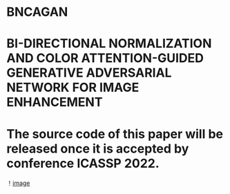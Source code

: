 # BNCAGAN
# BI-DIRECTIONAL NORMALIZATION AND COLOR ATTENTION-GUIDED GENERATIVE ADVERSARIAL NETWORK FOR IMAGE ENHANCEMENT
# The source code of this paper will be released once it is accepted by conference ICASSP 2022.
！[image](https://github.com/SWU-CS-MediaLab/BNCAGAN/blob/main/dped.png)
